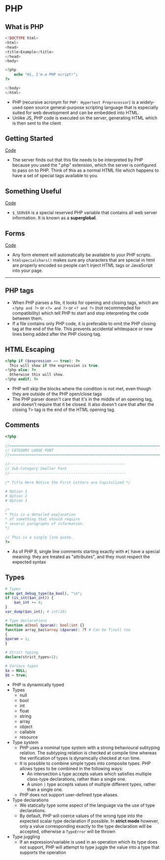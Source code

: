 # PHP

## What is PHP

```php
<!DOCTYPE html>
<html>
<head>
<title>Example</title>
</head>
<body>

<?php
	echo "Hi, I'm a PHP script!";
?>

</body>
</html>
```

- PHP (recursive acronym for `PHP: Hypertext Preprocessor`) is a widely-used open source general-purpose scripting language that is especially suited for web development and can be embedded into HTML.
- Unlike JS, PHP code is executed on the server, generating HTML which is then sent to the client

## Getting Started

[Code](./code/first_page.php)

- The server finds out that this file needs to be interpreted by PHP because you used the ".php" extension, which the server is configured to pass on to PHP. Think of this as a normal HTML file which happens to have a set of special tags available to you.

## Something Useful

[Code](./code/useful.php)

- `$_SERVER` is a special reserved PHP variable that contains all web server information. It is known as a **superglobal**.

## Forms

[Code](./code/form.php)

- Any form element will automatically be available to your PHP scripts.
- `htmlspecialchars()` makes sure any characters that are special in html are properly encoded so people can't inject HTML tags or JavaScript into your page.

---

## PHP tags

- When PHP parses a file, it looks for opening and closing tags, which are `<?php and ?>` or `<?= and ?>` or `<? and ?>` (not recommended for compatibility) which tell PHP to start and stop interpreting the code between them.
- If a file contains only PHP code, it is preferable to omit the PHP closing tag at the end of the file. This prevents accidental whitespace or new lines being added after the PHP closing tag.

## HTML Escaping

```php
<?php if ($expression == true): ?>
  This will show if the expression is true.
<?php else: ?>
  Otherwise this will show.
<?php endif; ?>
```

- PHP will skip the blocks where the condition is not met, even though they are outside of the PHP open/close tags
- The PHP parser doesn't care that it's in the middle of an opening tag, and doesn't require that it be closed. It also doesn't care that after the closing ?> tag is the end of the HTML opening tag.

## Comments

```php
<?php  
  
//======================================================================  
// CATEGORY LARGE FONT  
//======================================================================  
  
//-----------------------------------------------------  
// Sub-Category Smaller Font  
//-----------------------------------------------------  
  
/* Title Here Notice the First Letters are Capitalized */  
  
# Option 1  
# Option 2  
# Option 3  
  
/*  
* This is a detailed explanation  
* of something that should require  
* several paragraphs of information.  
*/  
  
// This is a single line quote.  
?>
```

- As of PHP 8, single line comments starting exactly with `#[` have a special meaning: they are treated as "attributes", and they must respect the expected syntax

## Types

```php
# Types
echo get_debug_type($a_bool), "\n";
if (is_int($an_int)) {  
	$an_int += 4;  
}  
var_dump($an_int); # int(16)

# Type declarations
function a(bool $param): bool|int {}
function array_baz(array &$param): ?T # Can be T|null too
{  
$param = 1;  
}

# Strict typing
declare(strict_types=1);

# Various types
$a = NULL;
$b = true;
```

- PHP is dynamically typed
- Types
	- null
	- bool
	- int
	- float
	- string
	- array
	- object
	- callable
	- resource
- Type system
	- PHP uses a nominal type system with a strong behavioural subtyping relation. The subtyping relation is checked at compile time whereas the verification of types is dynamically checked at run time.
	- It is possible to combine simple types into composite types. PHP allows types to be combined in the following ways:
		- An intersection `&` type accepts values which satisfies multiple class-type declarations, rather than a single one.
		- A union `|` type accepts values of multiple different types, rather than a single one.
	- PHP does not support user-defined type aliases.
- Type declarations
	- We statically type some aspect of the language via the use of type declarations.
	- By default, PHP will coerce values of the wrong type into the expected scalar type declaration if possible. In **strict mode** however, only a value corresponding exactly to the type declaration will be accepted, otherwise a `TypeError` will be thrown
- Type juggling
	-  If an expression/variable is used in an operation which its type does not support, PHP will attempt to type juggle the value into a type that supports the operation

